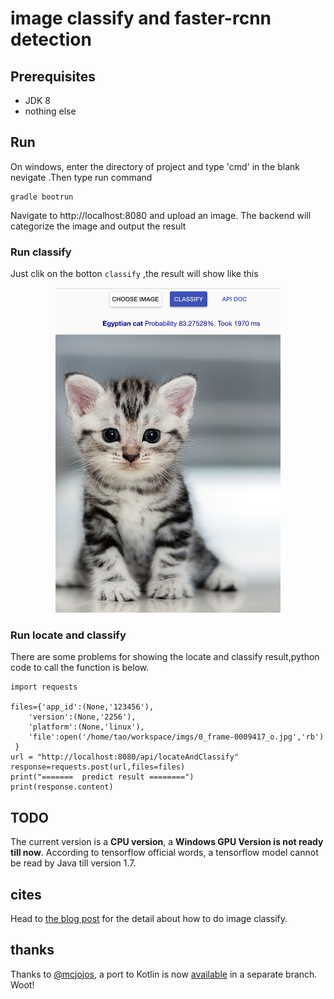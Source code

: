# image classify and faster-rcnn detection


## Prerequisites
- JDK 8
- nothing else

## Run

On windows, enter the directory of project and type 'cmd' in the blank nevigate .Then type run command 

```
gradle bootrun
```

Navigate to http://localhost:8080 and upload an image. The backend will categorize the image and output the result

### Run classify

Just clik on the botton `classify` ,the result will show like this


<div align="center" style="text-align:center"><img src="cat_classified.jpg" width="360"/></div>

### Run locate and classify

There are some problems for showing the locate and classify result,python code to call the function is  below.

```
import requests

files={'app_id':(None,'123456'),
    'version':(None,'2256'),
    'platform':(None,'linux'),
    'file':open('/home/tao/workspace/imgs/0_frame-0009417_o.jpg','rb')
 }
url = "http://localhost:8080/api/locateAndClassify"
response=requests.post(url,files=files)
print("=======  predict result ========")
print(response.content)
```


## TODO

The current version is a **CPU version**, a **Windows GPU Version is not ready till now**. According to tensorflow official words, a tensorflow model cannot be read by Java till version 1.7.

## cites

Head to [the blog post](https://blog.newsplore.com/2017/07/31/zero-to-image-recognition-in-60-seconds-with-tensorflow-and-spring-boot) for the detail about how to do image classify.

## thanks

Thanks to [@mcjojos](https://github.com/mcjojos), a port to Kotlin is now [available](https://github.com/florind/inception-serving-sb/tree/kotlin) in a separate branch. Woot!

